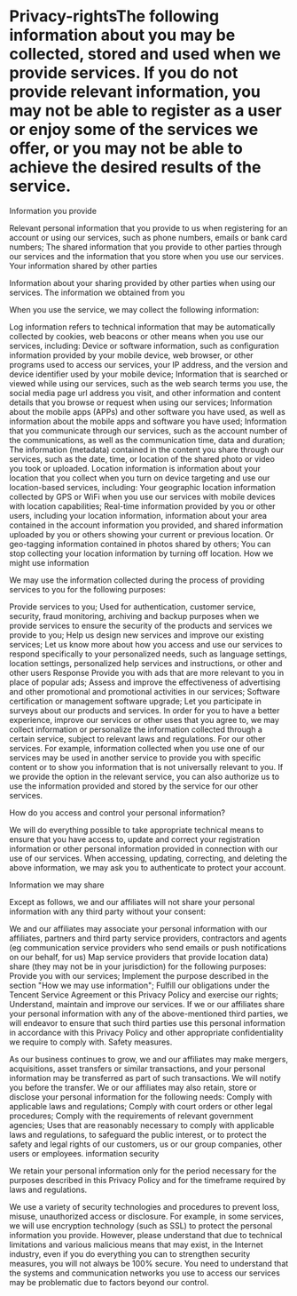 # Privacy-rightsThe following information about you may be collected, stored and used when we provide services. If you do not provide relevant information, you may not be able to register as a user or enjoy some of the services we offer, or you may not be able to achieve the desired results of the service.

Information you provide

Relevant personal information that you provide to us when registering for an account or using our services, such as phone numbers, emails or bank card numbers;
The shared information that you provide to other parties through our services and the information that you store when you use our services.
Your information shared by other parties

Information about your sharing provided by other parties when using our services.
The information we obtained from you

When you use the service, we may collect the following information:

Log information refers to technical information that may be automatically collected by cookies, web beacons or other means when you use our services, including:
Device or software information, such as configuration information provided by your mobile device, web browser, or other programs used to access our services, your IP address, and the version and device identifier used by your mobile device;
Information that is searched or viewed while using our services, such as the web search terms you use, the social media page url address you visit, and other information and content details that you browse or request when using our services;
Information about the mobile apps (APPs) and other software you have used, as well as information about the mobile apps and software you have used;
Information that you communicate through our services, such as the account number of the communications, as well as the communication time, data and duration;
The information (metadata) contained in the content you share through our services, such as the date, time, or location of the shared photo or video you took or uploaded.
Location information is information about your location that you collect when you turn on device targeting and use our location-based services, including:
Your geographic location information collected by GPS or WiFi when you use our services with mobile devices with location capabilities;
Real-time information provided by you or other users, including your location information, information about your area contained in the account information you provided, and shared information uploaded by you or others showing your current or previous location. Or geo-tagging information contained in photos shared by others;
You can stop collecting your location information by turning off location.
How we might use information

We may use the information collected during the process of providing services to you for the following purposes:

Provide services to you;
Used for authentication, customer service, security, fraud monitoring, archiving and backup purposes when we provide services to ensure the security of the products and services we provide to you;
Help us design new services and improve our existing services;
Let us know more about how you access and use our services to respond specifically to your personalized needs, such as language settings, location settings, personalized help services and instructions, or other and other users Response
Provide you with ads that are more relevant to you in place of popular ads;
Assess and improve the effectiveness of advertising and other promotional and promotional activities in our services;
Software certification or management software upgrade;
Let you participate in surveys about our products and services.
In order for you to have a better experience, improve our services or other uses that you agree to, we may collect information or personalize the information collected through a certain service, subject to relevant laws and regulations. For our other services. For example, information collected when you use one of our services may be used in another service to provide you with specific content or to show you information that is not universally relevant to you. If we provide the option in the relevant service, you can also authorize us to use the information provided and stored by the service for our other services.

How do you access and control your personal information?

We will do everything possible to take appropriate technical means to ensure that you have access to, update and correct your registration information or other personal information provided in connection with our use of our services. When accessing, updating, correcting, and deleting the above information, we may ask you to authenticate to protect your account.

Information we may share

Except as follows, we and our affiliates will not share your personal information with any third party without your consent:

We and our affiliates may associate your personal information with our affiliates, partners and third party service providers, contractors and agents (eg communication service providers who send emails or push notifications on our behalf, for us) Map service providers that provide location data) share (they may not be in your jurisdiction) for the following purposes:
Provide you with our services;
Implement the purpose described in the section "How we may use information";
Fulfill our obligations under the Tencent Service Agreement or this Privacy Policy and exercise our rights;
Understand, maintain and improve our services.
If we or our affiliates share your personal information with any of the above-mentioned third parties, we will endeavor to ensure that such third parties use this personal information in accordance with this Privacy Policy and other appropriate confidentiality we require to comply with. Safety measures.

As our business continues to grow, we and our affiliates may make mergers, acquisitions, asset transfers or similar transactions, and your personal information may be transferred as part of such transactions. We will notify you before the transfer.
We or our affiliates may also retain, store or disclose your personal information for the following needs:
Comply with applicable laws and regulations;
Comply with court orders or other legal procedures;
Comply with the requirements of relevant government agencies;
Uses that are reasonably necessary to comply with applicable laws and regulations, to safeguard the public interest, or to protect the safety and legal rights of our customers, us or our group companies, other users or employees.
information security

We retain your personal information only for the period necessary for the purposes described in this Privacy Policy and for the timeframe required by laws and regulations.

We use a variety of security technologies and procedures to prevent loss, misuse, unauthorized access or disclosure. For example, in some services, we will use encryption technology (such as SSL) to protect the personal information you provide. However, please understand that due to technical limitations and various malicious means that may exist, in the Internet industry, even if you do everything you can to strengthen security measures, you will not always be 100% secure. You need to understand that the systems and communication networks you use to access our services may be problematic due to factors beyond our control.
